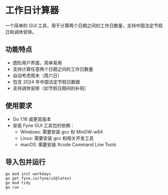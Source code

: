 # 工作日计算器

一个简单的 GUI 工具，用于计算两个日期之间的工作日数量，支持中国法定节假日和调休安排。

## 功能特点

- 图形用户界面，简单易用
- 支持计算任意两个日期之间的工作日数量
- 自动考虑周末（周六日）
- 包含 2024 年中国法定节假日数据
- 支持调休安排（如节假日期间的补班）

## 使用要求

- Go 1.16 或更高版本
- 安装 Fyne GUI 工具包的依赖：
  - Windows: 需要安装 gcc 和 MinGW-w64
  - Linux: 需要安装 gcc 和相关开发工具
  - macOS: 需要安装 Xcode Command Line Tools

## 导入包并运行
```
go mod init workdays
go get fyne.io/fyne/v2@latest
go mod tidy
go run .
```